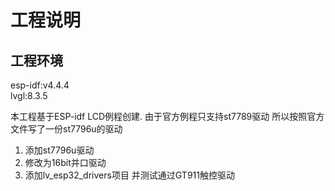# 工程说明  

## 工程环境  

esp-idf:v4.4.4  
lvgl:8.3.5  

本工程基于ESP-idf LCD例程创建. 由于官方例程只支持st7789驱动 所以按照官方文件写了一份st7796u的驱动  

1. 添加st7796u驱动  
2. 修改为16bit并口驱动  
3. 添加lv_esp32_drivers项目 并测试通过GT911触控驱动  
